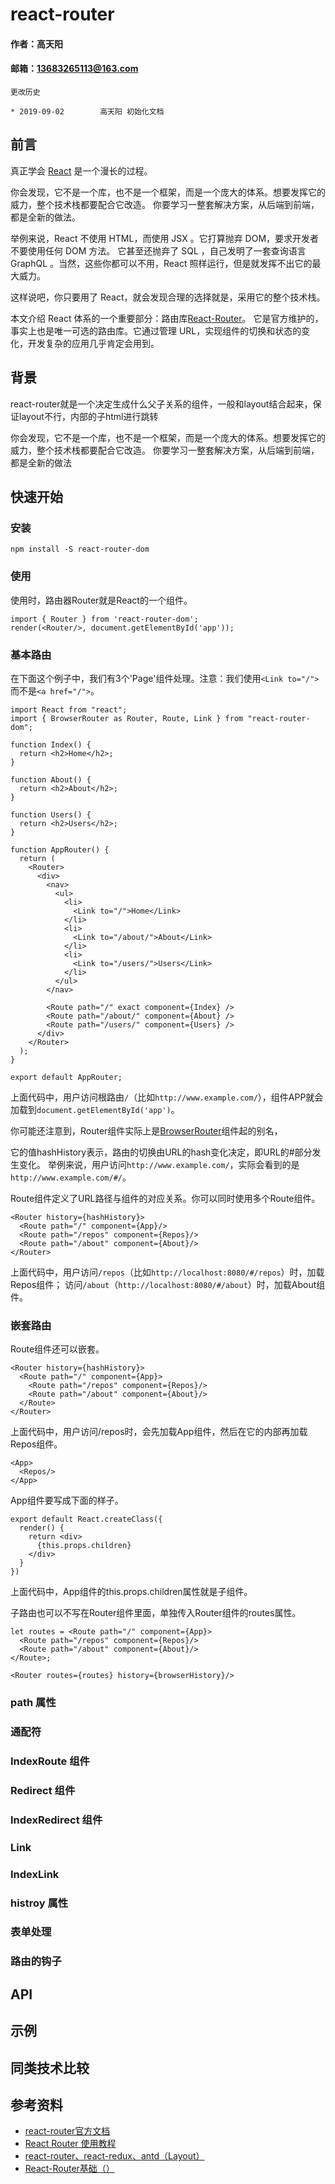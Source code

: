 # react-router

#### 作者：高天阳
#### 邮箱：13683265113@163.com

```
更改历史

* 2019-09-02	    高天阳	初始化文档

```

## 前言

真正学会 [React](https://reactjs.org) 是一个漫长的过程。

你会发现，它不是一个库，也不是一个框架，而是一个庞大的体系。想要发挥它的威力，整个技术栈都要配合它改造。
你要学习一整套解决方案，从后端到前端，都是全新的做法。

举例来说，React 不使用 HTML，而使用 JSX 。它打算抛弃 DOM，要求开发者不要使用任何 DOM 方法。
它甚至还抛弃了 SQL ，自己发明了一套查询语言 GraphQL 。当然，这些你都可以不用，React 照样运行，但是就发挥不出它的最大威力。

这样说吧，你只要用了 React，就会发现合理的选择就是，采用它的整个技术栈。

本文介绍 React 体系的一个重要部分：路由库[React-Router](https://github.com/ReactTraining/react-router)。
它是官方维护的，事实上也是唯一可选的路由库。它通过管理 URL，实现组件的切换和状态的变化，开发复杂的应用几乎肯定会用到。

## 背景

react-router就是一个决定生成什么父子关系的组件，一般和layout结合起来，保证layout不行，内部的子html进行跳转

你会发现，它不是一个库，也不是一个框架，而是一个庞大的体系。想要发挥它的威力，整个技术栈都要配合它改造。
你要学习一整套解决方案，从后端到前端，都是全新的做法

## 快速开始

### 安装

```
npm install -S react-router-dom
```

### 使用

使用时，路由器Router就是React的一个组件。

```
import { Router } from 'react-router-dom';
render(<Router/>, document.getElementById('app'));
```

### 基本路由

在下面这个例子中，我们有3个'Page'组件处理<Router>。注意：我们使用`<Link to="/">`而不是`<a href="/">`。

```
import React from "react";
import { BrowserRouter as Router, Route, Link } from "react-router-dom";

function Index() {
  return <h2>Home</h2>;
}

function About() {
  return <h2>About</h2>;
}

function Users() {
  return <h2>Users</h2>;
}

function AppRouter() {
  return (
    <Router>
      <div>
        <nav>
          <ul>
            <li>
              <Link to="/">Home</Link>
            </li>
            <li>
              <Link to="/about/">About</Link>
            </li>
            <li>
              <Link to="/users/">Users</Link>
            </li>
          </ul>
        </nav>

        <Route path="/" exact component={Index} />
        <Route path="/about/" component={About} />
        <Route path="/users/" component={Users} />
      </div>
    </Router>
  );
}

export default AppRouter;
```

上面代码中，用户访问根路由`/`（比如`http://www.example.com/`），组件APP就会加载到`document.getElementById('app')`。

你可能还注意到，Router组件实际上是[BrowserRouter](./react-router-dom.md)组件起的别名，

它的值hashHistory表示，路由的切换由URL的hash变化决定，即URL的#部分发生变化。
举例来说，用户访问`http://www.example.com/`，实际会看到的是`http://www.example.com/#/`。

Route组件定义了URL路径与组件的对应关系。你可以同时使用多个Route组件。

```
<Router history={hashHistory}>
  <Route path="/" component={App}/>
  <Route path="/repos" component={Repos}/>
  <Route path="/about" component={About}/>
</Router>
```

上面代码中，用户访问`/repos`（比如`http://localhost:8080/#/repos`）时，加载Repos组件；
访问`/about`（`http://localhost:8080/#/about`）时，加载About组件。

### 嵌套路由

Route组件还可以嵌套。

```
<Router history={hashHistory}>
  <Route path="/" component={App}>
    <Route path="/repos" component={Repos}/>
    <Route path="/about" component={About}/>
  </Route>
</Router>
```

上面代码中，用户访问/repos时，会先加载App组件，然后在它的内部再加载Repos组件。

```
<App>
  <Repos/>
</App>
```

App组件要写成下面的样子。

```
export default React.createClass({
  render() {
    return <div>
      {this.props.children}
    </div>
  }
})
```

上面代码中，App组件的this.props.children属性就是子组件。

子路由也可以不写在Router组件里面，单独传入Router组件的routes属性。

```
let routes = <Route path="/" component={App}>
  <Route path="/repos" component={Repos}/>
  <Route path="/about" component={About}/>
</Route>;

<Router routes={routes} history={browserHistory}/>
```

### path 属性
### 通配符
### IndexRoute 组件
### Redirect 组件
### IndexRedirect 组件
### Link
### IndexLink
### histroy 属性
### 表单处理
### 路由的钩子

## API


## 示例

## 同类技术比较


## 参考资料

* [react-router官方文档](https://reacttraining.com/react-router/web/guides/quick-start)
* [React Router 使用教程](https://www.cnblogs.com/qiangxia/p/5646194.html)
* [react-router、react-redux、antd（Layout）](https://www.jianshu.com/p/54e21ddae130)
* [React-Router基础（<BrowserRouter>）](https://www.cnblogs.com/xingxingclassroom/p/10740148.html)



